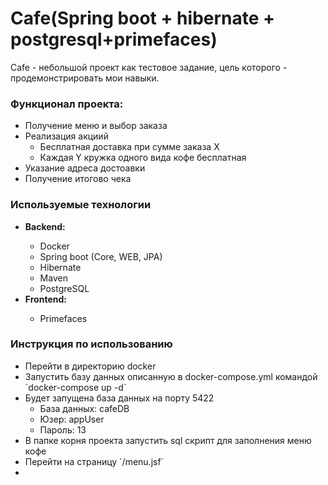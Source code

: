<h1> Cafe(Spring boot + hibernate + postgresql+primefaces)</h1>
<p> Cafe - небольшой проект как тестовое задание, цель которого - продемонстрировать мои навыки. </p>
 <h3>Функционал проекта:</h3>
 <ul>
    <li> Получение меню и выбор заказа </li>
    <li> Реализация акциий
      <ul> <li>Бесплатная доставка при сумме заказа Х </li></ul>
      <ul> <li> Каждая Y кружка одного вида кофе бесплатная </li> </ul>
    </li>
    <li> Указание адреса достоавки </li>
    <li> Получение итогово чека </li>
    
 </ul>
 
 
 <h3> Используемые технологии</h3>
 <ul>
    <li><b>Backend:</b></li>
    <ul>
        <li> Docker </li>
        <li>Spring boot (Core, WEB, JPA)</li>
        <li>Hibernate</li>
        <li>Maven</li>
        <li>PostgreSQL</li>
   </ul>
   <li><b>Frontend:</b></li>
    <ul>
        <li> Primefaces </li>    
   </ul>
 </ul>
 
 <h3> Инструкция по использованию</h3>
  <ul>
  <li> Перейти в директорию docker </li>
  <li> Запустить базу данных описанную в docker-compose.yml командой `docker-compose up -d` </li>
  <li> Будет запущена база данных на порту 5422 
    <ul>
    <li> База данных: cafeDB  </li>
    <li> Юзер: appUser </li> 
    <li> Пароль: 13 </li>
    </ul>
   </li> 
  <li> В папке корня проекта запустить sql скрипт для заполнения меню кофе </li>
  <li> Перейти на страницу `/menu.jsf` <li>
   
